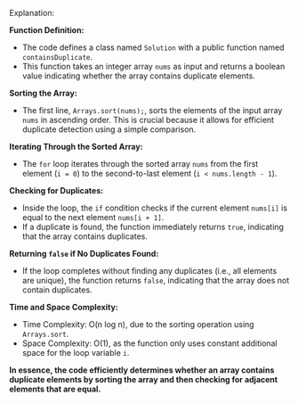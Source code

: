 Explanation:

**Function Definition:**

- The code defines a class named `Solution` with a public function named `containsDuplicate`.
- This function takes an integer array `nums` as input and returns a boolean value indicating whether the array contains duplicate elements.

**Sorting the Array:**

- The first line, `Arrays.sort(nums);`, sorts the elements of the input array `nums` in ascending order. This is crucial because it allows for efficient duplicate detection using a simple comparison.

**Iterating Through the Sorted Array:**

- The `for` loop iterates through the sorted array `nums` from the first element (`i = 0`) to the second-to-last element (`i < nums.length - 1`).

**Checking for Duplicates:**

- Inside the loop, the `if` condition checks if the current element `nums[i]` is equal to the next element `nums[i + 1]`.
- If a duplicate is found, the function immediately returns `true`, indicating that the array contains duplicates.

**Returning `false` if No Duplicates Found:**

- If the loop completes without finding any duplicates (i.e., all elements are unique), the function returns `false`, indicating that the array does not contain duplicates.

**Time and Space Complexity:**

- Time Complexity: O(n log n), due to the sorting operation using `Arrays.sort`.
- Space Complexity: O(1), as the function only uses constant additional space for the loop variable `i`.

**In essence, the code efficiently determines whether an array contains duplicate elements by sorting the array and then checking for adjacent elements that are equal.**

